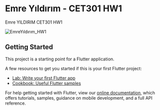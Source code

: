 # Emre Yıldırım - CET301 HW1

Emre YILDIRIM CET301 HW1

![EmreYıldırım_HW1](https://i.hizliresim.com/aOPSQH.png)

## Getting Started

This project is a starting point for a Flutter application.

A few resources to get you started if this is your first Flutter project:

- [Lab: Write your first Flutter app](https://flutter.dev/docs/get-started/codelab)
- [Cookbook: Useful Flutter samples](https://flutter.dev/docs/cookbook)

For help getting started with Flutter, view our
[online documentation](https://flutter.dev/docs), which offers tutorials,
samples, guidance on mobile development, and a full API reference.
